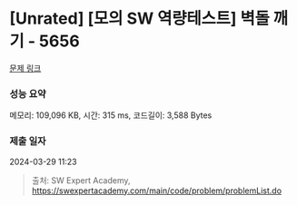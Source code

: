 # [Unrated] [모의 SW 역량테스트] 벽돌 깨기 - 5656 

[문제 링크](https://swexpertacademy.com/main/code/problem/problemDetail.do?contestProbId=AWXRQm6qfL0DFAUo) 

### 성능 요약

메모리: 109,096 KB, 시간: 315 ms, 코드길이: 3,588 Bytes

### 제출 일자

2024-03-29 11:23



> 출처: SW Expert Academy, https://swexpertacademy.com/main/code/problem/problemList.do